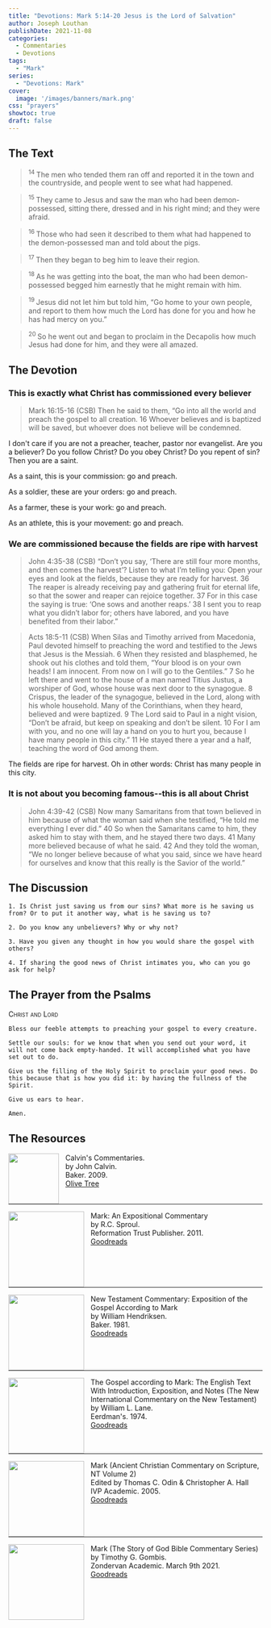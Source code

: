 ```yaml
---
title: "Devotions: Mark 5:14-20	Jesus is the Lord of Salvation"
author: Joseph Louthan
publishDate: 2021-11-08
categories:
  - Commentaries
  - Devotions
tags:
  - "Mark"
series:
  - "Devotions: Mark"
cover:
  image: '/images/banners/mark.png'
css: "prayers"
showtoc: true
draft: false
---
```

## The Text

><sup> 14 </sup> The men who tended them ran off and reported it in the town and the countryside, and people went to see what had happened. 

><sup> 15 </sup> They came to Jesus and saw the man who had been demon-possessed, sitting there, dressed and in his right mind; and they were afraid. 

><sup> 16 </sup> Those who had seen it described to them what had happened to the demon-possessed man and told about the pigs. 

><sup> 17 </sup> Then they began to beg him to leave their region. 

><sup> 18 </sup> As he was getting into the boat, the man who had been demon-possessed begged him earnestly that he might remain with him. 

><sup> 19 </sup> Jesus did not let him but told him, “Go home to your own people, and report to them how much the Lord has done for you and how he has had mercy on you.” 

><sup> 20 </sup> So he went out and began to proclaim in the Decapolis how much Jesus had done for him, and they were all amazed. 

## The Devotion

### This is exactly what Christ has commissioned every believer

>Mark 16:15-16 (CSB) Then he said to them, “Go into all the world and preach the gospel to all creation. 16 Whoever believes and is baptized will be saved, but whoever does not believe will be condemned.

I don't care if you are not a preacher, teacher, pastor nor evangelist. Are you a believer? Do you follow Christ? Do you obey Christ? Do you repent of sin? Then you are a saint.

As a saint, this is your commission: go and preach.

As a soldier, these are your orders: go and preach.

As a farmer, these is your work: go and preach.

As an athlete, this is your movement: go and preach.

### We are commissioned because the fields are ripe with harvest

>John 4:35-38 (CSB) “Don’t you say, ‘There are still four more months, and then comes the harvest’? Listen to what I’m telling you: Open your eyes and look at the fields, because they are ready for harvest. 36 The reaper is already receiving pay and gathering fruit for eternal life, so that the sower and reaper can rejoice together. 37 For in this case the saying is true: ‘One sows and another reaps.’ 38 I sent you to reap what you didn’t labor for; others have labored, and you have benefited from their labor.”

>Acts 18:5-11 (CSB) When Silas and Timothy arrived from Macedonia, Paul devoted himself to preaching the word and testified to the Jews that Jesus is the Messiah. 6 When they resisted and blasphemed, he shook out his clothes and told them, “Your blood is on your own heads! I am innocent. From now on I will go to the Gentiles.” 7 So he left there and went to the house of a man named Titius Justus, a worshiper of God, whose house was next door to the synagogue. 8 Crispus, the leader of the synagogue, believed in the Lord, along with his whole household. Many of the Corinthians, when they heard, believed and were baptized. 9 The Lord said to Paul in a night vision, “Don’t be afraid, but keep on speaking and don’t be silent. 10 For I am with you, and no one will lay a hand on you to hurt you, because I have many people in this city.” 11 He stayed there a year and a half, teaching the word of God among them.

The fields are ripe for harvest. Oh in other words: Christ has many people in this city.

### It is not about you becoming famous--this is all about Christ

>John 4:39-42 (CSB) Now many Samaritans from that town believed in him because of what the woman said when she testified, “He told me everything I ever did.” 40 So when the Samaritans came to him, they asked him to stay with them, and he stayed there two days. 41 Many more believed because of what he said. 42 And they told the woman, “We no longer believe because of what you said, since we have heard for ourselves and know that this really is the Savior of the world.”

## The Discussion

```text
1. Is Christ just saving us from our sins? What more is he saving us from? Or to put it another way, what is he saving us to?
```

```text
2. Do you know any unbelievers? Why or why not?
```

```text
3. Have you given any thought in how you would share the gospel with others?
```

```text
4. If sharing the good news of Christ intimates you, who can you go ask for help?
```

## The Prayer from the Psalms

>

<div style='font-variant: small-caps;'>
Christ and Lord
</div>

```text
Bless our feeble attempts to preaching your gospel to every creature.

Settle our souls: for we know that when you send out your word, it will not come back empty-handed. It will accomplished what you have set out to do.

Give us the filling of the Holy Spirit to proclaim your good news. Do this because that is how you did it: by having the fullness of the Spirit.

Give us ears to hear.

Amen.
```

<div style="page-break-after: always;"></div>


## The Resources

<p style="clear:both;">

<img src="/images/resources/commentary-calvin-set.png" align="left" width="100" style="padding-right: 10px" />Calvin's Commentaries.  
by John Calvin.  
Baker. 2009.  
[Olive Tree](https://www.olivetree.com/store/product.php?productid=17517)

<p style="clear:both;">

---

<img src="/images/resources/commentary-mark-sproul.jpg" align="left" width="150" style="padding-right: 10px" />Mark: An Expositional Commentary  
by R.C. Sproul.  
Reformation Trust Publisher. 2011.  
[Goodreads](https://www.goodreads.com/book/show/13329901-mark?ac=1&from_search=true&qid=AjPCOwNAXj&rank=1)

<p style="clear:both;">

---

<img src="/images/resources/commentary-mark-hendriksen.jpg" align="left" width="150" style="padding-right: 10px" />New Testament Commentary: Exposition of the Gospel According to Mark  
by William Hendriksen.  
Baker. 1981.  
[Goodreads](https://www.goodreads.com/book/show/2365098.Mark)

<p style="clear:both;">

---

<img src="/images/resources/commentary-mark-lane.jpg" align="left" width="150" style="padding-right: 10px" />The Gospel according to Mark: The English Text With Introduction, Exposition, and Notes (The New International Commentary on the New Testament)  
by William L. Lane.  
Eerdman's. 1974.  
[Goodreads](https://www.goodreads.com/book/show/978619.The_Gospel_of_Mark?from_search=true&from_srp=true&qid=UOUMUiJ7z4&rank=2)

<p style="clear:both;">

---

<img src="/images/resources/commentary-mark-oden.jpg" align="left" width="150" style="padding-right: 10px" />Mark (Ancient Christian Commentary on Scripture, NT Volume 2)  
Edited by Thomas C. Odin & Christopher A. Hall  
IVP Academic. 2005.  
[Goodreads](https://www.goodreads.com/book/show/33015669-mark)

<p style="clear:both;">

---

<img src="/images/resources/commentary-mark-gombis.jpg" align="left" width="150" style="padding-right: 10px" />Mark (The Story of God Bible Commentary Series)  
by Timothy G. Gombis.   
Zondervan Academic. March 9th 2021.  
[Goodreads](https://www.goodreads.com/book/show/54287613-mark)

<p style="clear:both;">
